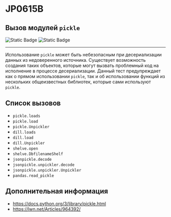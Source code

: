 # JP0615B
## Вызов модулей `pickle`

![Static Badge](https://img.shields.io/badge/%D0%A1%D1%82%D0%B5%D0%BF%D0%B5%D0%BD%D1%8C%20%D0%BA%D1%80%D0%B8%D1%82%D0%B8%D1%87%D0%BD%D0%BE%D1%81%D1%82%D0%B8-%D0%92%D1%8B%D1%81%D0%BE%D0%BA%D0%B0%D1%8F-crimson?style=for-the-badge)
![Static Badge](https://img.shields.io/badge/%D0%94%D0%BE%D1%81%D1%82%D0%BE%D0%B2%D0%B5%D1%80%D0%BD%D0%BE%D1%81%D1%82%D1%8C%20%D0%BE%D0%BF%D1%80%D0%B5%D0%B4%D0%B5%D0%BB%D0%B5%D0%BD%D0%B8%D1%8F-%D0%B2%D1%8B%D1%81%D0%BE%D0%BA%D0%B0%D1%8F-crimson?style=for-the-badge)

----

Использование `pickle` может быть небезопасным при десериализации данных из недоверенного источника. Существует возможность создания таких объектов, которые могут вызвать проблемный код на исполнение в процессе десериализации. Данный тест предупреждает как о прямом использовании `pickle`, так и об использовании функций из нескольких общеизвестных библиотек, которые сами используют `pickle`.

## Список вызовов

* `pickle.loads`
* `pickle.load`
* `pickle.Unpickler`
* `dill.loads`
* `dill.load`
* `dill.Unpickler`
* `shelve.open`
* `shelve.DbfilenameShelf`
* `jsonpickle.decode`
* `jsonpickle.unpickler.decode`
* `jsonpickle.unpickler.Unpickler`
* `pandas.read_pickle`

## Дополнительная информация

* <https://docs.python.org/3/library/pickle.html>
* <https://lwn.net/Articles/964392/>

